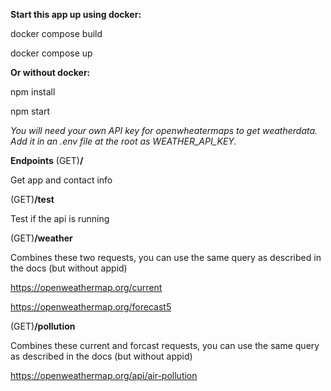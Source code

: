 **Start this app up using docker:**

docker compose build

docker compose up

**Or without docker:**

npm install

npm start

*You will need your own API key for openwheatermaps to get weatherdata. Add it in an .env file at the root as WEATHER_API_KEY.*

**Endpoints**
(GET)**/** 

Get app and contact info

(GET)**/test**

Test if the api is running

(GET)**/weather**

Combines these two requests, you can use the same query as described in the docs (but without appid)

https://openweathermap.org/current

https://openweathermap.org/forecast5

(GET)**/pollution**

Combines these current and forcast requests, you can use the same query as described in the docs (but without appid)

https://openweathermap.org/api/air-pollution
